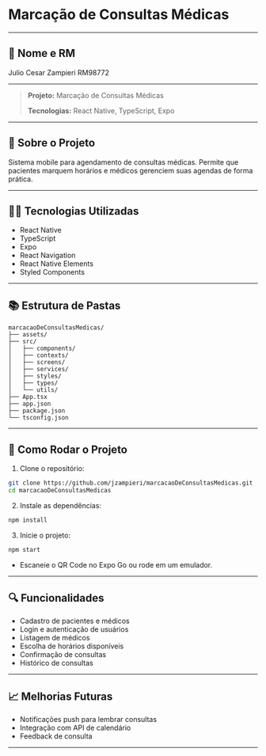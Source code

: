 # Marcação de Consultas Médicas

---

## 👥 Nome e RM

Julio Cesar Zampieri RM98772

---

> **Projeto:** Marcação de Consultas Médicas
>
> **Tecnologias:** React Native, TypeScript, Expo

---

## 📅 Sobre o Projeto

Sistema mobile para agendamento de consultas médicas. Permite que pacientes marquem horários e médicos gerenciem suas agendas de forma prática.

---

## 👩‍💻 Tecnologias Utilizadas

- React Native
- TypeScript
- Expo
- React Navigation
- React Native Elements
- Styled Components

---

## 📚 Estrutura de Pastas

```
marcacaoDeConsultasMedicas/
├── assets/
├── src/
│   ├── components/
│   ├── contexts/
│   ├── screens/
│   ├── services/
│   ├── styles/
│   ├── types/
│   └── utils/
├── App.tsx
├── app.json
├── package.json
└── tsconfig.json
```

---

## 🚀 Como Rodar o Projeto

1. Clone o repositório:

```bash
git clone https://github.com/jzampieri/marcacaoDeConsultasMedicas.git
cd marcacaoDeConsultasMedicas
```

2. Instale as dependências:

```bash
npm install
```

3. Inicie o projeto:

```bash
npm start
```

- Escaneie o QR Code no Expo Go ou rode em um emulador.

---

## 🔍 Funcionalidades

- Cadastro de pacientes e médicos
- Login e autenticação de usuários
- Listagem de médicos
- Escolha de horários disponíveis
- Confirmação de consultas
- Histórico de consultas

---

## 📈 Melhorias Futuras

- Notificações push para lembrar consultas
- Integração com API de calendário
- Feedback de consulta

---
